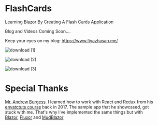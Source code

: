 # FlashCards
Learning Blazor By Creating A Flash Cards Application

Blog and Videos Coming Soon....

Keep your eyes on my blog: https://www.fiyazhasan.me/

 
![download (1)](https://user-images.githubusercontent.com/6568968/122388956-379ad180-cf92-11eb-97b2-142559b71931.png)

![download (2)](https://user-images.githubusercontent.com/6568968/122388949-3669a480-cf92-11eb-8c1f-8f36abf99fb0.png)

![download (3)](https://user-images.githubusercontent.com/6568968/122388958-38336800-cf92-11eb-9bfc-7aa307de51a9.png)

# Special Thanks
[Mr. Andrew Burgess](https://twitter.com/andrew8088). I learned how to work with React and Redux from his [envatotuts course](https://code.tutsplus.com/courses/modern-web-apps-with-react-and-redux) back in 2017. The sample app that he showcased, got stuck with me. That's why I've implemented the same things but with [Blazor](https://dotnet.microsoft.com/apps/aspnet/web-apps/blazor), [Fluxor](https://github.com/mrpmorris/Fluxor) and [MudBlazor](https://mudblazor.com/)

